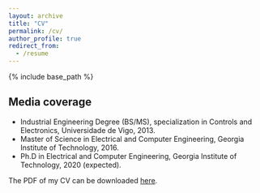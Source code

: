 ```yaml
---
layout: archive
title: "CV"
permalink: /cv/
author_profile: true
redirect_from:
  - /resume
---
```


{% include base_path %}

Media coverage
---

* Industrial Engineering Degree (BS/MS), specialization in Controls and Electronics, Universidade de Vigo, 2013.
* Master of Science in Electrical and Computer Engineering, Georgia Institute of Technology, 2016.
* Ph.D in Electrical and Computer Engineering, Georgia Institute of Technology, 2020 (expected).
  


The PDF of my CV can be downloaded [here](/files/Santos_CV.pdf).
